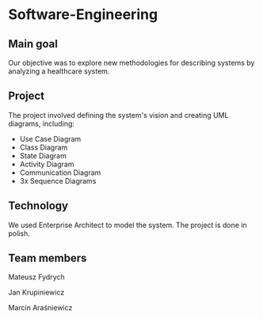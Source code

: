 # Software-Engineering
## Main goal
Our objective was to explore new methodologies for describing systems by analyzing a healthcare system. 

## Project
The project involved defining the system's vision and creating UML diagrams, including:

- Use Case Diagram
- Class Diagram
- State Diagram
- Activity Diagram
- Communication Diagram
- 3x Sequence Diagrams

## Technology
We used Enterprise Architect to model the system. The project is done in polish.

## Team members
Mateusz Fydrych

Jan Krupiniewicz

Marcin Araśniewicz
